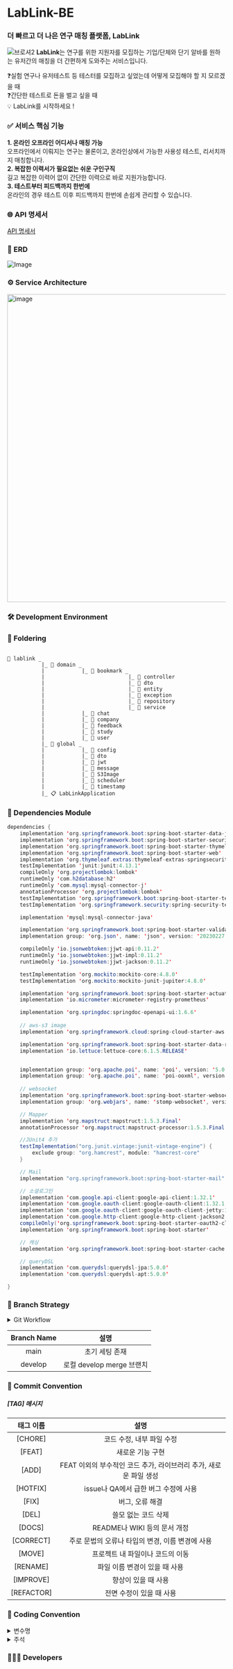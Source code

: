 # LabLink-BE
### 더 빠르고 더 나은 연구 매칭 플랫폼, LabLink

![브로셔2](https://user-images.githubusercontent.com/101865071/236612097-c2bead5f-6132-417c-952b-69f22fa06e18.jpg)
**LabLink**는 연구를 위한 지원자를 모집하는 기업/단체와 단기 알바를 원하는 유저간의 매칭을 더 간편하게 도와주는 서비스입니다.

❓실험 연구나 유저테스트 등 테스터를 모집하고 싶었는데 어떻게 모집해야 할 지 모르겠을 때   
❓간단한 테스트로 돈을 벌고 싶을 때   
💡 LabLink를 시작하세요 !   

### ✅ 서비스 핵심 기능
**1. 온라인 오프라인 어디서나 매칭 가능**   
오프라인에서 이뤄지는 연구는 물론이고, 온라인상에서 가능한 사용성 테스트, 리서치까지 매칭합니다.   
**2. 복잡한 이력서가 필요없는 쉬운 구인구직**   
길고 복잡한 이력어 없이 간단한 이력으로 바로 지원가능합니다.   
**3. 테스트부터 피드백까지 한번에**   
온라인의 경우 테스트 이후 피드백까지 한번에 손쉽게 관리할 수 있습니다.   

<!-- ### 📖 IA


![Image](https://user-images.githubusercontent.com/101865071/236615762-16d09584-3a38-447b-a843-a6b55ba16b99.png)
 -->


### 🌐 API 명세서 
[API 명세서 ]()

### 📑 ERD


![Image](https://user-images.githubusercontent.com/101865071/236615682-3d3abf5e-19fc-4094-a67f-25027df383eb.png)


### ⚙️ Service Architecture

<img width="708" alt="image" src="https://user-images.githubusercontent.com/101865071/236616117-e29d4aba-94e1-47dd-bad6-8a266bf18b16.png">

### 🛠 Development Environment

### 📁 Foldering

```

📁 lablink _ 
           |_ 📁 domain _ 
           |            |_ 📁 bookmark _
           |                           |_ 📁 controller
           |                           |_ 📁 dto
           |                           |_ 📁 entity
           |                           |_ 📁 exception
           |                           |_ 📁 repository
           |                           |_ 📁 service
           |            |_ 📁 chat
           |            |_ 📁 company
           |            |_ 📁 feedback
           |            |_ 📁 study
           |            |_ 📁 user
           |_ 📁 global _ 
           |            |_ 📁 config
           |            |_ 📁 dto
           |            |_ 📁 jwt
           |            |_ 📁 message
           |            |_ 📁 S3Image
           |            |_ 📁 scheduler
           |            |_ 📁 timestamp
           |_ 📋 LabLinkApplication

```

###  📌 Dependencies Module
``` java
dependencies {
    implementation 'org.springframework.boot:spring-boot-starter-data-jpa'
    implementation 'org.springframework.boot:spring-boot-starter-security'
    implementation 'org.springframework.boot:spring-boot-starter-thymeleaf'
    implementation 'org.springframework.boot:spring-boot-starter-web'
    implementation 'org.thymeleaf.extras:thymeleaf-extras-springsecurity5'
    testImplementation 'junit:junit:4.13.1'
    compileOnly 'org.projectlombok:lombok'
    runtimeOnly 'com.h2database:h2'
    runtimeOnly 'com.mysql:mysql-connector-j'
    annotationProcessor 'org.projectlombok:lombok'
    testImplementation 'org.springframework.boot:spring-boot-starter-test'
    testImplementation 'org.springframework.security:spring-security-test'

    implementation 'mysql:mysql-connector-java'

    implementation 'org.springframework.boot:spring-boot-starter-validation'
    implementation group: 'org.json', name: 'json', version: '20230227'

    compileOnly 'io.jsonwebtoken:jjwt-api:0.11.2'
    runtimeOnly 'io.jsonwebtoken:jjwt-impl:0.11.2'
    runtimeOnly 'io.jsonwebtoken:jjwt-jackson:0.11.2'

    testImplementation 'org.mockito:mockito-core:4.8.0'
    testImplementation 'org.mockito:mockito-junit-jupiter:4.8.0'

    implementation 'org.springframework.boot:spring-boot-starter-actuator'
    implementation 'io.micrometer:micrometer-registry-prometheus'

    implementation 'org.springdoc:springdoc-openapi-ui:1.6.6'
    
    // aws-s3 image
    implementation 'org.springframework.cloud:spring-cloud-starter-aws:2.2.6.RELEASE'

    implementation 'org.springframework.boot:spring-boot-starter-data-redis'
    implementation 'io.lettuce:lettuce-core:6.1.5.RELEASE'


    implementation group: 'org.apache.poi', name: 'poi', version: '5.0.0' // xls
    implementation group: 'org.apache.poi', name: 'poi-ooxml', version: '5.0.0' // xlsx
    
    // websocket
    implementation 'org.springframework.boot:spring-boot-starter-websocket'
    implementation group: 'org.webjars', name: 'stomp-websocket', version: '2.3.3-1'

    // Mapper
    implementation 'org.mapstruct:mapstruct:1.5.3.Final'
    annotationProcessor 'org.mapstruct:mapstruct-processor:1.5.3.Final'

    //JUnit4 추가
    testImplementation("org.junit.vintage:junit-vintage-engine") {
        exclude group: "org.hamcrest", module: "hamcrest-core"
    }

    // Mail
    implementation "org.springframework.boot:spring-boot-starter-mail"

    // 소셜로그인
    implementation 'com.google.api-client:google-api-client:1.32.1'
    implementation 'com.google.oauth-client:google-oauth-client:1.32.1'
    implementation 'com.google.oauth-client:google-oauth-client-jetty:1.32.1'
    implementation 'com.google.http-client:google-http-client-jackson2:1.40.1'
    compileOnly('org.springframework.boot:spring-boot-starter-oauth2-client')
    implementation 'org.springframework.boot:spring-boot-starter'

    // 캐싱
    implementation 'org.springframework.boot:spring-boot-starter-cache'

    // queryDSL
    implementation 'com.querydsl:querydsl-jpa:5.0.0'
    implementation 'com.querydsl:querydsl-apt:5.0.0'

}
```

### 📌 Branch Strategy

<details>
<summary>Git Workflow</summary>
<div markdown="1">       

```
 1. local - feature에서 각자 기능 작업
 2. 작업 완료 후 local - dev 에 PR 후 Merge
 3. 이후 remote - develop 으로 PR
 4. 코드 리뷰 후 Confirm 받고 Merge
 5. remote - develop 에 Merge 될 때 마다 모든 팀원 remote - dev pull 받아 최신 상태 유지
 ```

</div>
</details>


| Branch Name | 설명 |
| :---: | :-----: |
| main | 초기 세팅 존재 |
| develop | 로컬 develop merge 브랜치 |

### 📌 Commit Convention

##### [TAG] 메시지 

| 태그 이름  |                             설명                             |
| :--------: | :----------------------------------------------------------: |
|  [CHORE]   |                  코드 수정, 내부 파일 수정                   |
|   [FEAT]   |                       새로운 기능 구현                       |
|   [ADD]    | FEAT 이외의 부수적인 코드 추가, 라이브러리 추가, 새로운 파일 생성 |
|  [HOTFIX]  |             issue나 QA에서 급한 버그 수정에 사용             |
|   [FIX]    |                       버그, 오류 해결                        |
|   [DEL]    |                     쓸모 없는 코드 삭제                      |
|   [DOCS]   |                 README나 WIKI 등의 문서 개정                 |
| [CORRECT]  |       주로 문법의 오류나 타입의 변경, 이름 변경에 사용       |
|   [MOVE]   |               프로젝트 내 파일이나 코드의 이동               |
|  [RENAME]  |                파일 이름 변경이 있을 때 사용                 |
| [IMPROVE]  |                     향상이 있을 때 사용                      |
| [REFACTOR] |                   전면 수정이 있을 때 사용                   |

### 📌 Coding Convention
<details>
<summary>변수명</summary>   
<div markdown="1">       
      
 
 1. Camel Case 사용 ex) `lowerCamelCase`
 2. 함수의 경우 동사+명사 사용 ex) `getInformation()`
 3. flag로 사용 되는 변수는 조동사 + flag 종류로 구성 ex) `isNum`
 4. 상수는 모두 대문자로 작성
 5. list 이름 `postList or postlist or posts → **posts**`
 6. 약어는 되도록 사용하지 않는다.
   - 부득이하게 약어가 필요하다고 판단되는 경우 팀원과 상의를 거친다.
 
</div>
</details>

<details>
<summary>주석</summary>
<div markdown="1">       

 한줄 주석은 // 를 사용한다.
  ``` java
    // 한줄 주석일 때
    /**
    * 여러줄
    * 주석일 때
    */
  ```
 
</div>
</details>

### 👩🏻‍💻 Developers   
